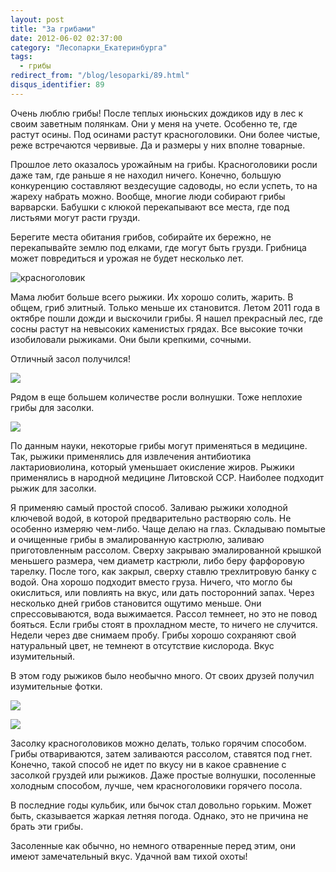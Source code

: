```yaml
---
layout: post
title: "За грибами"
date: 2012-06-02 02:37:00
category: "Лесопарки_Екатеринбурга"
tags:
  - грибы
redirect_from: "/blog/lesoparki/89.html"
disqus_identifier: 89
---
```

Очень люблю грибы! После теплых июньских дождиков иду в лес к своим
заветным полянкам. Они у меня на учете. Особенно те, где растут осины.
Под осинами растут красноголовики. Они более чистые, реже встречаются
червивые. Да и размеры у них вполне товарные.

Прошлое лето оказалось урожайным на грибы. Красноголовики росли даже
там, где раньше я не находил ничего. Конечно, большую конкуренцию
составляют вездесущие садоводы, но если успеть, то на жареху набрать
можно. Вообще, многие люди собирают грибы варварски. Бабушки с клюкой
перекапывают все места, где под листьями могут расти грузди.

Берегите места обитания грибов, собирайте их бережно, не перекапывайте
землю под елками, где могут быть грузди. Грибница может повредиться и
урожая не будет несколько лет.

![красноголовик](http://fishingguru.ru/uploads/images/00/00/01/2012/06/01/9adf80.jpg)

Мама любит больше всего рыжики. Их хорошо солить, жарить. В общем, гриб
элитный. Только меньше их становится. Летом 2011 года в октябре пошли
дожди и выскочили грибы. Я нашел прекрасный лес, где сосны растут на
невысоких каменистых грядах. Все высокие точки изобиловали рыжиками. Они
были крепкими, сочными.

Отличный засол получился!

![](http://fishingguru.ru/uploads/images/00/00/01/2012/06/01/1150c6.jpg)

Рядом в еще большем количестве росли волнушки. Тоже неплохие грибы для
засолки.

![](http://fishingguru.ru/uploads/images/00/00/01/2012/06/01/bbb223.jpg)

По данным науки, некоторые грибы могут применяться в медицине. Так,
рыжики применялись для извлечения антибиотика лактариовиолина, который
уменьшает окисление жиров. Рыжики применялись в народной медицине
Литовской ССР. Наиболее подходит рыжик для засолки.

Я применяю самый простой способ. Заливаю рыжики холодной ключевой водой,
в которой предварительно растворяю соль. Не особенно измеряю чем-либо.
Чаще делаю на глаз. Складываю помытые и очищенные грибы в эмалированную
кастрюлю, заливаю приготовленным рассолом. Сверху закрываю эмалированной
крышкой меньшего размера, чем диаметр кастрюли, либо беру фарфоровую
тарелку. После того, как закрыл, сверху ставлю трехлитровую банку с
водой. Она хорошо подходит вместо груза. Ничего, что могло бы
окислиться, или повлиять на вкус, или дать посторонний запах. Через
несколько дней грибов становится ощутимо меньше. Они спрессовываются,
вода выжимается. Рассол темнеет, но это не повод бояться. Если грибы
стоят в прохладном месте, то ничего не случится. Недели через две
снимаем пробу. Грибы хорошо сохраняют свой натуральный цвет, не темнеют
в отсутствие кислорода. Вкус изумительный.

В этом году рыжиков было необычно много. От своих друзей получил
изумительные фотки.

![](http://fishingguru.ru/uploads/images/00/00/01/2012/10/27/be15b8.jpg)

![](http://fishingguru.ru/uploads/images/00/00/01/2012/10/27/99f50a.jpg)

Засолку красноголовиков можно делать, только горячим способом. Грибы
отвариваются, затем заливаются рассолом, ставятся под гнет. Конечно,
такой способ не идет по вкусу ни в какое сравнение с засолкой груздей
или рыжиков. Даже простые волнушки, посоленные холодным способом, лучше,
чем красноголовики горячего посола.

В последние годы кульбик, или бычок стал довольно горьким. Может быть,
сказывается жаркая летняя погода. Однако, это не причина не брать эти
грибы.

Засоленные как обычно, но немного отваренные перед этим, они имеют
замечательный вкус. Удачной вам тихой охоты!
